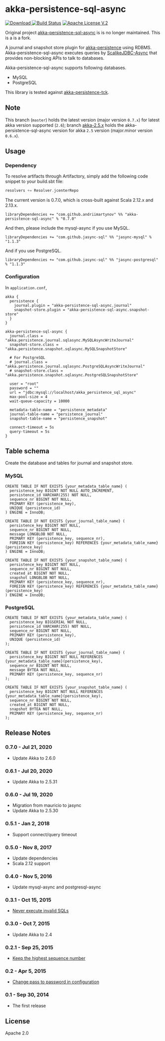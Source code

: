 # akka-persistence-sql-async

[![Download](https://api.bintray.com/packages/andriimartynov/maven/akka-persistence-sql-async/images/download.svg) ](https://bintray.com/andriimartynov/maven/akka-persistence-sql-async/_latestVersion)
[![Build Status](https://travis-ci.org/andriimartynov/akka-persistence-sql-async.svg)](https://travis-ci.org/andriimartynov/akka-persistence-sql-async)
[![Apache License V.2](https://img.shields.io/badge/license-Apache%20V.2-blue.svg)](https://github.com/andriimartynov/sbt-terser/blob/master/LICENSE)

Original project [akka-persistence-sql-async](https://github.com/okumin/akka-persistence-sql-async) is is no longer maintained. This is a is a fork.

A journal and snapshot store plugin for [akka-persistence](http://doc.akka.io/docs/akka/2.4.12/scala/persistence.html) using RDBMS.
Akka-persistence-sql-async executes queries by [ScalikeJDBC-Async](https://github.com/scalikejdbc/scalikejdbc-async) that provides non-blocking APIs to talk to databases.


Akka-persistence-sql-async supports following databases.
- MySQL
- PostgreSQL

This library is tested against [akka-persistence-tck](http://doc.akka.io/docs/akka/2.4.12/scala/persistence.html#plugin-tck).

## Note

This branch (`master`) holds the latest version (major version `0.7.x`)  for latest akka version supported (`2.6`); branch [akka-2.5.x](https://github.com/andriimartynov/akka-persistence-sql-async/tree/akka-2.5.x) holds the akka-persistence-sql-async version for akka `2.5` version (major.minor version `0.6.x`).

## Usage

### Dependency

To resolve artifacts through Artifactory, simply add the following code snippet to your build.sbt file:

```scala
resolvers += Resolver.jcenterRepo
```

The current version is 0.7.0, which is cross-built against Scala 2.12.x and 2.13.x.

```
libraryDependencies += "com.github.andriimartynov" %% "akka-persistence-sql-async" % "0.7.0"
```

And then, please include the mysql-async if you use MySQL.

```
libraryDependencies += "com.github.jasync-sql" %% "jasync-mysql" % "1.1.3"
```

And if you use PostgreSQL.

```
libraryDependencies += "com.github.jasync-sql" %% "jasync-postgresql" % "1.1.3"
```

### Configuration

In `application.conf`,

```
akka {
  persistence {
    journal.plugin = "akka-persistence-sql-async.journal"
    snapshot-store.plugin = "akka-persistence-sql-async.snapshot-store"
  }
}

akka-persistence-sql-async {
  journal.class = "akka.persistence.journal.sqlasync.MySQLAsyncWriteJournal"
  snapshot-store.class = "akka.persistence.snapshot.sqlasync.MySQLSnapshotStore"

  # For PostgreSQL
  # journal.class = "akka.persistence.journal.sqlasync.PostgreSQLAsyncWriteJournal"
  # snapshot-store.class = "akka.persistence.snapshot.sqlasync.PostgreSQLSnapshotStore"

  user = "root"
  password = ""
  url = "jdbc:mysql://localhost/akka_persistence_sql_async"
  max-pool-size = 4
  wait-queue-capacity = 10000

  metadata-table-name = "persistence_metadata"
  journal-table-name = "persistence_journal"
  snapshot-table-name = "persistence_snapshot"
  
  connect-timeout = 5s
  query-timeout = 5s
}
```

## Table schema

Create the database and tables for journal and snapshot store.

### MySQL

```
CREATE TABLE IF NOT EXISTS {your_metadata_table_name} (
  persistence_key BIGINT NOT NULL AUTO_INCREMENT,
  persistence_id VARCHAR(255) NOT NULL,
  sequence_nr BIGINT NOT NULL,
  PRIMARY KEY (persistence_key),
  UNIQUE (persistence_id)
) ENGINE = InnoDB;

CREATE TABLE IF NOT EXISTS {your_journal_table_name} (
  persistence_key BIGINT NOT NULL,
  sequence_nr BIGINT NOT NULL,
  message LONGBLOB NOT NULL,
  PRIMARY KEY (persistence_key, sequence_nr),
  FOREIGN KEY (persistence_key) REFERENCES {your_metadata_table_name} (persistence_key)
) ENGINE = InnoDB;

CREATE TABLE IF NOT EXISTS {your_snapshot_table_name} (
  persistence_key BIGINT NOT NULL,
  sequence_nr BIGINT NOT NULL,
  created_at BIGINT NOT NULL,
  snapshot LONGBLOB NOT NULL,
  PRIMARY KEY (persistence_key, sequence_nr),
  FOREIGN KEY (persistence_key) REFERENCES {your_metadata_table_name} (persistence_key)
) ENGINE = InnoDB;
```

### PostgreSQL

```
CREATE TABLE IF NOT EXISTS {your_metadata_table_name} (
  persistence_key BIGSERIAL NOT NULL,
  persistence_id VARCHAR(255) NOT NULL,
  sequence_nr BIGINT NOT NULL,
  PRIMARY KEY (persistence_key),
  UNIQUE (persistence_id)
);

CREATE TABLE IF NOT EXISTS {your_journal_table_name} (
  persistence_key BIGINT NOT NULL REFERENCES {your_metadata_table_name}(persistence_key),
  sequence_nr BIGINT NOT NULL,
  message BYTEA NOT NULL,
  PRIMARY KEY (persistence_key, sequence_nr)
);

CREATE TABLE IF NOT EXISTS {your_snapshot_table_name} (
  persistence_key BIGINT NOT NULL REFERENCES {your_metadata_table_name}(persistence_key),
  sequence_nr BIGINT NOT NULL,
  created_at BIGINT NOT NULL,
  snapshot BYTEA NOT NULL,
  PRIMARY KEY (persistence_key, sequence_nr)
);
```

## Release Notes

### 0.7.0 - Jul 21, 2020
- Update Akka to 2.6.0

### 0.6.1 - Jul 20, 2020
- Update Akka to 2.5.31

### 0.6.0 - Jul 19, 2020
- Migration from mauricio to jasync
- Update Akka to 2.5.30

### 0.5.1 - Jan 2, 2018
- Support connect/query timeout

### 0.5.0 - Nov 8, 2017
- Update dependencies
- Scala 2.12 support

### 0.4.0 - Nov 5, 2016
- Update mysql-async and postgresql-async

### 0.3.1 - Oct 15, 2015
- [Never execute invalid SQLs](https://github.com/okumin/akka-persistence-sql-async/issues/10)

### 0.3.0 - Oct 7, 2015
- Update Akka to 2.4

### 0.2.1 - Sep 25, 2015
- [Keep the highest sequence number](https://github.com/okumin/akka-persistence-sql-async/issues/6)

### 0.2 - Apr 5, 2015
- [Change pass to password in configuration](https://github.com/okumin/akka-persistence-sql-async/issues/3)

### 0.1 - Sep 30, 2014
- The first release

## License

Apache 2.0
